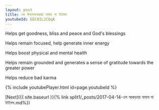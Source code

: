 ```yaml
---
layout: post
title: ওম উপদেসকেরায়া নামায গা টাইমস
youtubeId: EEC8IL2CQqA
---
```

 
 
Helps get goodness, bliss and peace and God's blessings
 
Helps remain focused, help generate inner energy 
 
Helps boost physical and mental health 
 
Helps remain grounded and generates a sense of gratitude towards the greater power 
 
Helps reduce bad karma
 
 
 
 


{% include youtubePlayer.html id=page.youtubeId %}
 
[Next]({{ site.baseurl }}{% link  split1/_posts/2017-04-14-ওম আকড়ায়া নামায গা টাইমস.md%})
 
